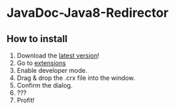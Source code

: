 # JavaDoc-Java8-Redirector

## How to install
1. Download the [latest version](https://github.com/z3ntu/JavaDoc-Java8-Redirector/releases/latest)!
2. Go to [extensions](chrome://extensions)
3. Enable developer mode.
4. Drag & drop the .crx file into the window.
5. Confirm the dialog.
6. ???
7. Profit!
